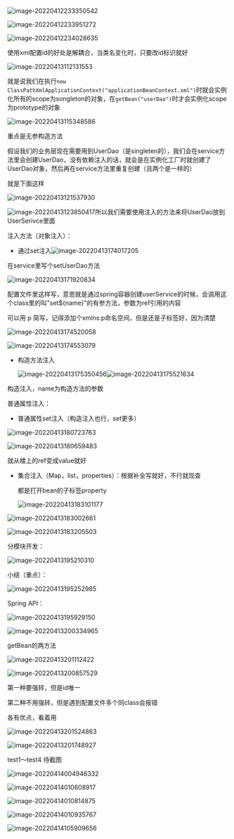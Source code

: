 ![image-20220412233350542](/home/joe/.config/Typora/typora-user-images/image-20220412233350542.png)

![image-20220412233951272](/home/joe/.config/Typora/typora-user-images/image-20220412233951272.png)

![image-20220412234028635](/home/joe/.config/Typora/typora-user-images/image-20220412234028635.png)

使用xml配置id的好处是解耦合，当类名变化时，只要改id标识就好

![image-20220413112131553](/home/joe/.config/Typora/typora-user-images/image-20220413112131553.png)

就是说我们在执行`new ClassPathXmlApplicationContext("applicationBeanContext.xml")`时就会实例化所有的scope为songleton的对象，在`getBean("userDao")`时才会实例化scope为prototype的对象

![image-20220413115348586](/home/joe/.config/Typora/typora-user-images/image-20220413115348586.png)

重点是无参构造方法

假设我们的业务层现在需要用到UserDao（是singleten的），我们会在service方法里会创建UserDao，没有依赖注入的话，就会是在实例化工厂时就创建了UserDao对象，然后再在service方法里重复创建（且两个是一样的）

就是下面这样

![image-20220413121537930](/home/joe/.config/Typora/typora-user-images/image-20220413121537930.png)

![image-20220413123850417](/home/joe/.config/Typora/typora-user-images/image-20220413123850417.png)所以我们需要使用注入的方法来将UserDao放到UserSerivce里面

注入方法（对象注入）：

- 通过set注入![image-20220413174017205](/home/joe/.config/Typora/typora-user-images/image-20220413174017205.png)

在service里写个setUserDao方法

![image-20220413171920834](/home/joe/.config/Typora/typora-user-images/image-20220413171920834.png)

配置文件里这样写，意思就是通过spring容器创建userService的时候，会调用这个class里的叫"set${name}"的有参方法，参数为ref引用的内容

可以用 p 简写，记得添加个xmlns:p命名空间，但是还是子标签好，因为清楚

![image-20220413174520058](/home/joe/.config/Typora/typora-user-images/image-20220413174520058.png)

![image-20220413174553079](/home/joe/.config/Typora/typora-user-images/image-20220413174553079.png)

- 构造方法注入

  ![image-20220413175350456](/home/joe/.config/Typora/typora-user-images/image-20220413175350456.png)![image-20220413175521634](/home/joe/.config/Typora/typora-user-images/image-20220413175521634.png)

构造注入，name为构造方法的参数

普通属性注入：

- 普通属性set注入（构造注入也行，set更多）

![image-20220413180723763](/home/joe/.config/Typora/typora-user-images/image-20220413180723763.png)

![image-20220413180659483](/home/joe/.config/Typora/typora-user-images/image-20220413180659483.png)

就从楼上的ref变成value就好

- 集合注入（Map，list，properties）：根据补全写就好，不行就现查

  都是打开bean的子标签property

  ![image-20220413183101177](/home/joe/.config/Typora/typora-user-images/image-20220413183101177.png)

![image-20220413183002661](/home/joe/.config/Typora/typora-user-images/image-20220413183002661.png)

![image-20220413183205503](/home/joe/.config/Typora/typora-user-images/image-20220413183205503.png)



分模块开发：

![image-20220413195210310](/home/joe/.config/Typora/typora-user-images/image-20220413195210310.png)

小结（重点）：

![image-20220413195252985](/home/joe/.config/Typora/typora-user-images/image-20220413195252985.png)



Spring API：

![image-20220413195929150](/home/joe/.config/Typora/typora-user-images/image-20220413195929150.png)

![image-20220413200334965](/home/joe/.config/Typora/typora-user-images/image-20220413200334965.png)

getBean的两方法

![image-20220413201112422](/home/joe/.config/Typora/typora-user-images/image-20220413201112422.png)

![image-20220413200857529](/home/joe/.config/Typora/typora-user-images/image-20220413200857529.png)

第一种要强转，但是id唯一

第二种不用强转，但是遇到配置文件多个同class会报错

各有优点，看着用

![image-20220413201524863](/home/joe/.config/Typora/typora-user-images/image-20220413201524863.png)

![image-20220413201748927](/home/joe/.config/Typora/typora-user-images/image-20220413201748927.png)

test1～test4  待截图



![image-20220414004946332](/home/joe/.config/Typora/typora-user-images/image-20220414004946332.png)

![image-20220414010608917](/home/joe/.config/Typora/typora-user-images/image-20220414010608917.png)

![image-20220414010814875](/home/joe/.config/Typora/typora-user-images/image-20220414010814875.png)

![image-20220414010935767](/home/joe/.config/Typora/typora-user-images/image-20220414010935767.png)

![image-20220414105909656](../assets/img/spring/image-20220414105909656.png)